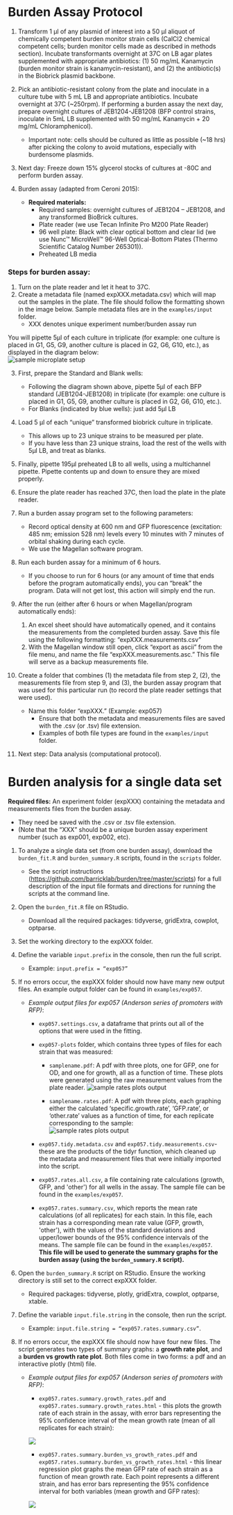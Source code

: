 # Burden Assay Protocol 


1. Transform 1 µl of any plasmid of interest into a 50 µl aliquot of chemically competent burden monitor strain cells (CalCl2 chemical competent cells; burden monitor cells made as described in methods section). Incubate transformants overnight at 37C on LB agar plates supplemented with appropriate antibiotics: (1) 50 mg/mL Kanamycin (burden monitor strain is kanamycin-resistant), and (2) the antibiotic(s) in the Biobrick plasmid backbone. 

3.	Pick an antibiotic-resistant colony from the plate and inoculate in a culture tube with 5 mL LB and appropriate antibiotics. Incubate overnight at 37C (~250rpm). If performing a burden assay the next day, prepare overnight cultures of JEB1204-JEB1208 (BFP control strains, inoculate in 5mL LB supplemented with 50 mg/mL Kanamycin + 20 mg/mL Chloramphenicol).  

    - Important note: cells should be cultured as little as possible (~18 hrs) after picking the colony to avoid mutations, especially with burdensome plasmids. 


4.	Next day: Freeze down 15% glycerol stocks of cultures at -80C and perform burden assay. 

5.	Burden assay (adapted from Ceroni 2015): 
    - **Required materials:**
        - Required samples: overnight cultures of JEB1204 – JEB1208, and any transformed BioBrick cultures. 
        - Plate reader (we use Tecan Infinite Pro M200 Plate Reader)  
        - 96 well plate: Black with clear optical bottom and clear lid (we use Nunc™ MicroWell™ 96-Well Optical-Bottom Plates (Thermo Scientific Catalog Number 265301)). 
        - Preheated LB media

### Steps for burden assay:  

 1.	Turn on the plate reader and let it heat to 37C. 
 2.	Create a metadata file (named expXXX.metadata.csv) which will map out the samples in the plate. The file should follow the formatting shown in the image below.  Sample metadata files are in the `examples/input` folder. 
    - XXX denotes unique experiment number/burden assay run  

You will pipette 5µl of each culture in triplicate (for example: one culture is placed in G1, G5, G9, another culture is placed in G2, G6, G10, etc.), as displayed in the diagram below:  
![sample microplate setup](https://github.com/barricklab/burden/blob/master/images/sampleplate.png)   

3. First, prepare the Standard and Blank wells: 
   - Following the diagram shown above, pipette 5µl of each BFP standard (JEB1204-JEB1208) in triplicate (for example: one culture is placed in G1, G5, G9, another culture is placed in G2, G6, G10, etc.).
   - For Blanks (indicated by blue wells): just add 5µl LB  

4. Load 5 µl of each “unique” transformed biobrick culture in triplicate.
   - This allows up to 23 unique strains to be measured per plate.
   - If you have less than 23 unique strains, load the rest of the wells with 5µl LB, and treat as blanks.  

5. Finally, pipette 195µl preheated LB to all wells, using a multichannel pipette. Pipette contents up and down to ensure they are mixed properly.  

6. Ensure the plate reader has reached 37C, then load the plate in the plate reader.  

7.	Run a burden assay program set to the following parameters: 
    - Record optical density at 600 nm and GFP fluorescence (excitation: 485 nm; emission 528 nm) levels every 10 minutes with 7 minutes of orbital shaking during each cycle. 
    - We use the Magellan software program.
8.	Run each burden assay for a minimum of 6 hours. 
    - If you choose to run for 6 hours (or any amount of time that ends before the program automatically ends), you can “break” the program. Data will not get lost, this action will simply end the run. 

9.	After the run (either after 6 hours or when Magellan/program automatically ends):  

    1.	 An excel sheet should have automatically opened, and it contains the measurements from the completed burden assay. Save this file using the following formatting: “expXXX.measurements.csv” 
    2.	With the Magellan window still open, click “export as ascii” from the file menu, and name the file “expXXX.measurements.asc.” This file will serve as a backup measurements file. 

10.	Create a folder that combines (1) the metadata file from step 2, (2), the measurements file from step 9, and (3), the burden assay program that was used for this particular run (to record the plate reader settings that were used).   

    - Name this folder “expXXX.” (Example: exp057)
      - Ensure that both the metadata and measurements files are saved with the .csv (or .tsv) file extension. 
      - Examples of both file types are found in the `examples/input` folder. 

11.	Next step: Data analysis (computational protocol). 

# Burden analysis for a single data set 

**Required files:** An experiment folder (expXXX) containing the metadata and measurements files from the burden assay.

   - They need be saved with the .csv or .tsv file extension.  
   - (Note that the “XXX” should be a unique burden assay experiment number (such as exp001, exp002, etc). 

1. To analyze a single data set (from one burden assay), download the `burden_fit.R` and  `burden_summary.R` scripts, found in the `scripts` folder. 

   - See the script instructions (https://github.com/barricklab/burden/tree/master/scripts) for a full description of the input file formats and directions for running the scripts at the command line. 

2. Open the `burden_fit.R` file on RStudio. 

      - Download all the required packages: tidyverse, gridExtra, cowplot, optparse.  
 
3.	Set the working directory to the expXXX folder.

4.	Define the variable `input.prefix` in the console, then run the full script. 

      - Example: `input.prefix = “exp057”`

5.	If no errors occur, the expXXX folder should now have many new output files. An example output folder can be found in `examples/exp057`. 

      - *Example output files for exp057 (Anderson series of promoters with RFP)*: 
      
         - `exp057.settings.csv`, a dataframe that prints out all of the options that were used in the fitting.
         - `exp057-plots` folder, which contains three types of files for each strain that was measured: 
            - `samplename.pdf`: A pdf with three plots, one for GFP, one for OD, and one for growth, all as a function of time. These plots were generated using the raw measurement values from the plate reader. 
![sample rates plots output](https://github.com/barricklab/burden/blob/master/images/sample.png)  

            - `samplename.rates.pdf`: A pdf with three plots, each graphing either the calculated ‘specific.growth.rate’, ‘GFP.rate’, or ‘other.rate’ values as a function of time, for each replicate corresponding to the sample:   
![sample rates plots output](https://github.com/barricklab/burden/blob/master/images/sample_rates.png)


         -  `exp057.tidy.metadata.csv` and `exp057.tidy.measurements.csv`- these are the products of the tidyr function, which cleaned up the metadata and measurement files that were initially imported into the script. 
         - `exp057.rates.all.csv`, a file containing rate calculations (growth, GFP, and 'other') for all wells in the assay. The sample file can be found in the `examples/exp057`.
         - `exp057.rates.summary.csv`, which reports the mean rate calculations (of all replicates) for each stain. In this file, each strain has a corresponding mean rate value (GFP, growth, 'other'), with the values of the standard deviations and upper/lower bounds of the 95% confidence intervals of the means. The sample file can be found in the `examples/exp057`.
         **This file will be used to generate the summary graphs for the burden assay (using the `burden_summary.R` script).**  
         
         
         
8. Open the `burden_summary.R` script on RStudio. Ensure the working directory is still set to the correct expXXX folder.

   - Required packages: tidyverse, plotly, gridExtra, cowplot, optparse, xtable. 

9. Define the variable `input.file.string` in the console, then run the script. 
   
   - Example: `input.file.string = “exp057.rates.summary.csv”`.

10. If no errors occur, the expXXX file should now have four new files. The script generates two types of summary graphs: a **growth rate plot**, and a **burden vs growth rate plot**. Both files come in two forms: a pdf and an interactive plotly (html) file. 
   
    - *Example output files for exp057 (Anderson series of promoters with RFP)*: 
   
      - `exp057.rates.summary.growth_rates.pdf` and `exp057.rates.summary.growth_rates.html` - this plots the growth rate of each strain in the assay, with error bars representing the 95% confidence interval of the mean growth rate (mean of all replicates for each strain): 
      
      ![](https://github.com/barricklab/burden/blob/master/images/sample_summary_growth_rates.png)
      
      
      
      - `exp057.rates.summary.burden_vs_growth_rates.pdf` and `exp057.rates.summary.burden_vs_growth_rates.html` - this linear regression plot graphs the mean GFP rate of each strain as a function of mean growth rate. Each point represents a different strain, and has error bars representing the 95% confidence interval for both variables (mean growth and GFP rates):  
      
      ![](https://github.com/barricklab/burden/blob/master/images/sample_burdenvsgrowth.png)
 








